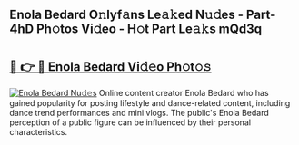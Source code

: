 ## Enola Bedard O𝚗lyf𝚊ns Le𝚊𝚔ed N𝚞𝚍es - Part-4hD Ph𝚘tos Vi𝚍eo - H𝚘t Part Le𝚊𝚔s mQd3q

# <h2><a href="http://hffu90.feru.top/?c=Enola+Bedard">🔗 👉 🔴 Enola Bedard Vi𝚍𝚎o Ph𝚘t𝚘𝚜</a></h2>

[![Enola Bedard Nu𝚍𝚎s](https://i.imgur.com/0TWrTi3.gif)](http://hffu90.feru.top/?c=Enola+Bedard)
Online content creator Enola Bedard who has gained popularity for posting lifestyle and dance-related content, including dance trend performances and mini vlogs. The public's Enola Bedard perception of a public figure can be influenced by their personal characteristics. 

